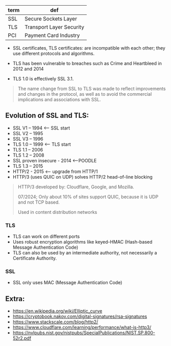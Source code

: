 |term|def|
|-|-|
| SSL | Secure Sockets Layer |
| TLS | Transport Layer Security |
| PCI |Payment Card Industry|


- SSL certificates, TLS certificates: are incompatible with each other; they use different protocols and algorithms.
- TLS has been vulnerable to breaches such as Crime and Heartbleed in 2012 and 2014

- TLS 1.0 is effectively SSL 3.1.
> The name change from SSL to TLS was made to reflect improvements and changes in the protocol,
> as well as to avoid the commercial implications and associations with SSL.



## Evolution of SSL and TLS:
- SSL V1 – 1994 <-- SSL start
- SSL V2 – 1995
- SSL V3 – 1996
- TLS 1.0 – 1999 <-- TLS start
- TLS 1.1 – 2006
- TLS 1.2 – 2008
- SSL proven insecure - 2014 <--POODLE
- TLS 1.3 – 2015
- HTTP/2 - 2015 <-- upgrade from HTTP/1
- HTTP/3 (uses QUIC on UDP) solves HTTP/2 head-of-line blocking
> HTTP/3 developed by: Cloudflare, Google, and Mozilla.
>
> 07/2024; Only about 10% of sites support QUIC, because it is UDP and not TCP based.
>
>  Used in content distribution networks

### TLS
- TLS can work on different ports
- Uses robust encryption algorithms like keyed-HMAC (Hash-based Message Authentication Code)
- TLS can also be used by an intermediate authority, not necessarily a Certificate Authority.
### SSL
- SSL only uses MAC (Message Authentication Code)


## Extra:
- https://en.wikipedia.org/wiki/Elliptic_curve
- https://cryptobook.nakov.com/digital-signatures/rsa-signatures
- https://www.stackscale.com/blog/http2/
- https://www.cloudflare.com/learning/performance/what-is-http3/
- https://nvlpubs.nist.gov/nistpubs/SpecialPublications/NIST.SP.800-52r2.pdf
